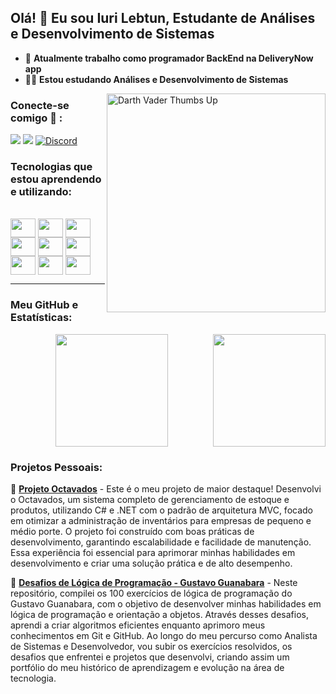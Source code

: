 ## Olá! 👋 Eu sou Iuri Lebtun, Estudante de Análises e Desenvolvimento de Sistemas

- 🔭 **Atualmente trabalho como programador BackEnd na <a href="https://dn.app.br/" style="text-decoration: none;">DeliveryNow app</a>**
- 👨‍🎓 **Estou estudando Análises e Desenvolvimento de Sistemas**
<img align="right" src="https://media1.tenor.com/m/GfSX-u7VGM4AAAAd/coding.gif" alt="Darth Vader Thumbs Up" width="350">
 
### Conecte-se comigo 📲 :
<div> 
  <a href="mailto:lebtuniuri@gmail.com"><img src="https://img.shields.io/badge/-Gmail-%23333?style=for-the-badge&logo=gmail&logoColor=white" target="_blank"></a>
  <a href="https://www.linkedin.com/in/iuri-lebtun-24b947114/" target="_blank"><img src="https://img.shields.io/badge/-LinkedIn-%230077B5?style=for-the-badge&logo=linkedin&logoColor=white" target="_blank"></a> 
  <a href="https://discord.com/users/devpool123iuril" target="_blank" style="margin-right: 15px;"><img src="https://img.shields.io/badge/-Discord-%237291D4?style=for-the-badge&logo=discord&logoColor=white" alt="Discord" /></a>
</div>

### Tecnologias que estou aprendendo e utilizando:

<div style="display: inline_block"><br>
  <img align="center" height="30" width="40" src="https://cdn.jsdelivr.net/gh/devicons/devicon/icons/csharp/csharp-original.svg" />
  <img align="center" height="30" width="40" src="https://cdn.jsdelivr.net/gh/devicons/devicon/icons/html5/html5-original.svg" />
  <img align="center" height="30" width="40" src="https://cdn.jsdelivr.net/gh/devicons/devicon/icons/css3/css3-original.svg" />
  <img align="center" height="30" width="40" src="https://cdn.jsdelivr.net/gh/devicons/devicon/icons/javascript/javascript-original.svg" />
  <img align="center" height="30" width="40" src="https://cdn.jsdelivr.net/gh/devicons/devicon/icons/postgresql/postgresql-original.svg" />
  <img align="center" height="30" width="40" src="https://cdn.jsdelivr.net/gh/devicons/devicon/icons/azure/azure-original.svg" />
  <img align="center" height="30" width="40" src="https://cdn.jsdelivr.net/gh/devicons/devicon/icons/vscode/vscode-original.svg" />
  <img align="center" height="30" width="40" src="https://cdn.jsdelivr.net/gh/devicons/devicon/icons/visualstudio/visualstudio-plain.svg" />
  <img align="center" height="30" width="40" src="https://cdn.jsdelivr.net/gh/devicons/devicon/icons/dot-net/dot-net-original-wordmark.svg" />
</div>

---
### Meu GitHub e Estatísticas:

<div style="display: flex; justify-content: space-between; gap: 10px;">
    <a href="https://github.com/IuriLebtunS"></a>
    <img height="180em" src="https://github-readme-stats.vercel.app/api?username=iurilebtuns&show_icons=true&theme=dracula&include_all_commits=true&count_private=true"/>
    <img height="180em" src="https://github-readme-stats.vercel.app/api/top-langs/?username=iurilebtuns&layout=compact&langs_count=7&theme=dracula"/>
</div>


### Projetos Pessoais:



🚀 **[Projeto Octavados](https://github.com/IuriLebtunS/Octavados)** - Este é o meu projeto de maior destaque! Desenvolvi o Octavados, um sistema completo de gerenciamento de estoque e produtos, utilizando C# e .NET com o padrão de arquitetura MVC, focado em otimizar a administração de inventários para empresas de pequeno e médio porte.
O projeto foi construído com boas práticas de desenvolvimento, garantindo escalabilidade e facilidade de manutenção. Essa experiência foi essencial para aprimorar minhas habilidades em desenvolvimento e criar uma solução prática e de alto desempenho.

🚀 **[Desafios de Lógica de Programação - Gustavo Guanabara](https://github.com/IuriLebtunS/Portafolio1)** - Neste repositório, compilei os 100 exercícios de lógica de programação do Gustavo Guanabara, com o objetivo de desenvolver minhas habilidades em lógica de programação e orientação a objetos. Através desses desafios, aprendi a criar algoritmos eficientes enquanto aprimoro meus conhecimentos em Git e GitHub. Ao longo do meu percurso como Analista de Sistemas e Desenvolvedor, vou subir os exercícios resolvidos, os desafios que enfrentei e projetos que desenvolvi, criando assim um portfólio do meu histórico de aprendizagem e evolução na área de tecnologia.





  

